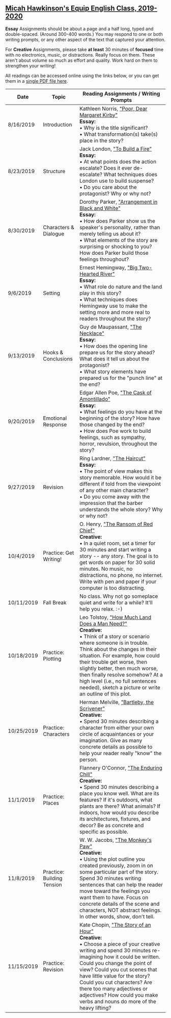 [Micah Hawkinson's Equip English Class, 2019-2020](readme.md)
---

**Essay** Assignments should be about a page and a half long, typed and double-spaced. (Around 300-400 words.) You may respond to one or both writing prompts, or any other aspect of the text that captured your attention.

For **Creative** Assignments, please take **at least** 30 minutes of **focused** time with no electronics, music, or distractions. Really focus on them. These aren't about volume so much as effort and quality. Work hard on them to strengthen your writing!

All readings can be accessed online using the links below, or you can get them in a [single PDF file here](equip_fall_2019.pdf).

| Date | Topic | Reading Assignments / Writing Prompts |
| ---  | ---   | ---                                   |
|8/16/2019|Introduction|Kathleen Norris, ["Poor, Dear Margaret Kirby"](https://americanliterature.com/author/kathleen-norris/short-story/poor-dear-margaret-kirby)<br> **Essay:**<br>• Why is the title significant?<br>• What transformation(s) take(s) place in the story?|
|8/23/2019|Structure|Jack London, ["To Build a Fire"](https://americanenglish.state.gov/files/ae/resource_files/to-build-a-fire.pdf)<br> **Essay:**<br>• At what points does the action escalate? Does it ever de-escalate? What techniques does London use to build suspense?<br>• Do you care about the protagonist? Why or why not?|
|8/30/2019|Characters & Dialogue|Dorothy Parker, ["Arrangement in Black and White"](https://biblioklept.org/2015/08/20/read-arrangement-in-black-and-white-a-short-story-by-dorothy-parker/)<br> **Essay:**<br>• How does Parker show us the speaker's personality, rather than merely telling us about it?<br>• What elements of the story are surprising or shocking to you? How does Parker build those feelings throughout?|
|9/6/2019|Setting|Ernest Hemingway, ["Big Two-Hearted River"](https://eng270b.files.wordpress.com/2014/01/hemingway_river.pdf)<br> **Essay:**<br>• What role do nature and the land play in this story? <br>• What techniques does Hemingway use to make the setting more and more real to readers throughout the story?|
|9/13/2019|Hooks & Conclusions|Guy de Maupassant, ["The Necklace"](http://www.eastoftheweb.com/short-stories/UBooks/Neck.shtml)<br> **Essay:**<br>• How does the opening line prepare us for the story ahead? What does it tell us about the protagonist?<br>• What story elements have prepared us for the "punch line" at the end?|
|9/20/2019|Emotional Response|Edgar Allen Poe, ["The Cask of Amontillado"](https://www.poemuseum.org/the-cask-of-amontillado)<br> **Essay:**<br>• What feelings do you have at the beginning of the story? How have those changed by the end?<br>• How does Poe work to build feelings, such as sympathy, horror, revulsion, throughout the story?|
|9/27/2019|Revision|Ring Lardner, ["The Haircut"](https://www.classicshorts.com/stories/haircut.html)<br> **Essay:**<br>• The point of view makes this story memorable. How would it be different if told from the viewpoint of any other main character?<br>• Do you come away with the impression that the barber understands the whole story? Why or why not?|
|10/4/2019|Practice: Get Writing!|O. Henry, ["The Ransom of Red Chief"](https://en.wikisource.org/wiki/The_Ransom_of_Red_Chief)<br> **Creative:**<br>• In a quiet room, set a timer for 30 minutes and start writing a story -- any story. The goal is to get words on paper for 30 solid minutes. No music, no distractions, no phone, no internet. Write with pen and paper if your computer is too distracting. |
|10/11/2019|Fall Break|No class. Why not go someplace quiet and write for a while? It'll help you relax. :-)|
|10/18/2019|Practice: Plotting|Leo Tolstoy, ["How Much Land Does a Man Need?"](https://ebooks.adelaide.edu.au/t/tolstoy/leo/t65wm/chapter4.html)<br> **Creative:**<br>• Think of a story or scenario where someone is in trouble. Think about the changes in their situation. For example, how could their trouble get worse, then slightly better, then much worse, then finally resolve somehow? At a high level (i.e., no full sentences needed), sketch a picture or write an outline of this plot. |
|10/25/2019|Practice: Characters|Herman Melville, ["Bartleby, the Scrivener"](https://americanliterature.com/author/herman-melville/short-story/bartleby-the-scrivener)<br> **Creative:**<br>• Spend 30 minutes describing a character from either your own circle of acquaintances or your imagination. Give as many concrete details as possible to help your reader really "know" the person. |
|11/1/2019|Practice: Places|Flannery O'Connor, ["The Enduring Chill"](https://d2wldr9tsuuj1b.cloudfront.net/2741/documents/2017/1/The-Complete-Stories-Flannery-OConnor.pdf)<br> **Creative:**<br>• Spend 30 minutes describing a place you know well. What are its features? If it's outdoors, what plants are there? What animals? If indoors, how would you describe its architectures, fixtures, and decor? Be as concrete and specific as possible. |
|11/8/2019|Practice: Building Tension|W. W. Jacobs, ["The Monkey's Paw"](https://americanliterature.com/author/w-w-jacobs/short-story/the-monkeys-paw)<br> **Creative:**<br>• Using the plot outline you created previously, zoom in on some particular part of the story. Spend 30 minutes writing sentences that can help the reader move toward the feelings you want them to have. Focus on concrete details of the scene and characters, NOT abstract feelings. In other words, show, don't tell. |
|11/15/2019|Practice: Revision|Kate Chopin, ["The Story of an Hour"](https://americanliterature.com/author/kate-chopin/short-story/the-story-of-an-hour)<br> **Creative:**<br>• Choose a piece of your creative writing and spend 30 minutes re-imagining how it could be written. Could you change the point of view? Could you cut scenes that have little value for the story? Could you cut characters? Are there too many adjectives or adjectives? How could you make verbs and nouns do more of the heavy lifting? |
